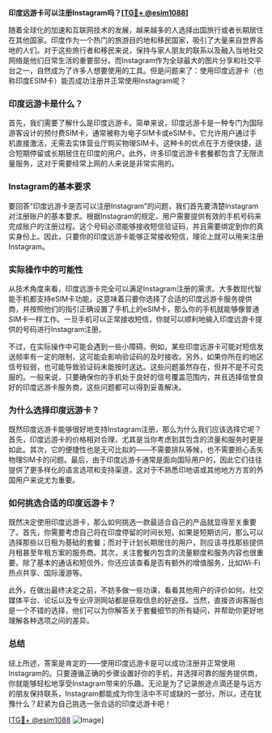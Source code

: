 **印度远游卡可以注册Instagram吗？[[TG💪+ @esim1088](https://t.me/s/esim1088)]**

随着全球化的加速和互联网技术的发展，越来越多的人选择出国旅行或者长期居住在其他国家。印度作为一个热门的旅游目的地和移民国家，吸引了大量来自世界各地的人们。对于这些旅行者和移民来说，保持与家人朋友的联系以及融入当地社交网络是他们日常生活的重要部分。而Instagram作为全球最大的图片分享和社交平台之一，自然成为了许多人想要使用的工具。但是问题来了：使用印度远游卡（也称印度ESIM卡）能否成功注册并正常使用Instagram呢？

### 印度远游卡是什么？

首先，我们需要了解什么是印度远游卡。简单来说，印度远游卡是一种专门为国际游客设计的预付费SIM卡，通常被称为电子SIM卡或eSIM卡。它允许用户通过手机直接激活，无需去实体营业厅购买物理SIM卡。这种卡的优点在于方便快捷，适合短期停留或长期居住在印度的用户。此外，许多印度远游卡套餐都包含了无限流量服务，这对于需要经常上网的人来说是非常实用的。

### Instagram的基本要求

要回答“印度远游卡是否可以注册Instagram”的问题，我们首先要清楚Instagram对注册账户的基本要求。根据Instagram的规定，用户需要提供有效的手机号码来完成账户的注册过程。这个号码必须能够接收短信验证码，并且需要绑定到你的真实身份上。因此，只要你的印度远游卡能够正常接收短信，理论上就可以用来注册Instagram。

### 实际操作中的可能性

从技术角度来看，印度远游卡完全可以满足Instagram注册的需求。大多数现代智能手机都支持eSIM卡功能，这意味着只要你选择了合适的印度远游卡服务提供商，并按照他们的指引正确设置了手机上的eSIM卡，那么你的手机就能够像普通SIM卡一样工作。一旦手机可以正常接收短信，你就可以顺利地输入印度远游卡提供的号码进行Instagram注册。

不过，在实际操作中可能会遇到一些小障碍。例如，某些印度远游卡可能对短信发送频率有一定的限制，这可能会影响验证码的及时接收。另外，如果你所在的地区信号较弱，也可能导致验证码未能按时送达。这些问题虽然存在，但并不是不可克服的。一般来说，只要确保你的手机处于良好的信号覆盖范围内，并且选择信誉良好的印度远游卡服务商，这些问题都可以得到妥善解决。

### 为什么选择印度远游卡？

既然印度远游卡能够很好地支持Instagram注册，那么为什么我们应该选择它呢？首先，印度远游卡的价格相对合理，尤其是当你考虑到其包含的流量和服务时更是如此。其次，它的便捷性也是无可比拟的——不需要排队等候，也不需要担心丢失物理SIM卡的问题。最后，由于印度远游卡通常是面向国际用户的，因此它们往往提供了更多样化的语言选项和支持渠道，这对于不熟悉印地语或其他地方方言的外国用户来说尤为重要。

### 如何挑选合适的印度远游卡？

既然决定使用印度远游卡，那么如何挑选一款最适合自己的产品就显得至关重要了。首先，你需要考虑自己将在印度停留的时间长短。如果是短期访问，那么可以选择那些以日租为基础的套餐；而对于计划长期居住的用户，则应该寻找那些提供月租甚至年租方案的服务商。其次，关注套餐内包含的流量额度和服务内容也很重要。除了基本的通话和短信外，你还应该查看是否有额外的增值服务，比如Wi-Fi热点共享、国际漫游等。

此外，在做出最终决定之前，不妨多做一些功课，看看其他用户的评价如何。社交媒体平台、论坛以及专业评测网站都是获取信息的好途径。当然，直接咨询客服也是一个不错的选择，他们可以为你解答关于套餐细节的所有疑问，并帮助你更好地理解各种选项之间的差异。

### 总结

综上所述，答案是肯定的——使用印度远游卡是可以成功注册并正常使用Instagram的。只要遵循正确的步骤设置好你的手机，并选择可靠的服务提供商，你就能够轻松地享受Instagram带来的乐趣。无论是为了记录旅途点滴还是与远方的朋友保持联系，Instagram都能成为你生活中不可或缺的一部分。所以，还在犹豫什么？赶紧为自己挑选一张合适的印度远游卡吧！

[[TG💪+ @esim1088](https://t.me/s/esim1088) ![Image](https://i.postimg.cc/4NQfJmqS/Snipaste-2025-05-13-00-14-12.png)]